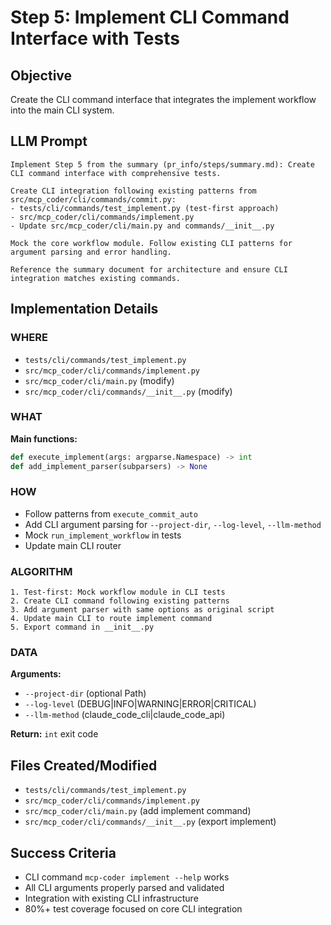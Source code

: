 # Step 5: Implement CLI Command Interface with Tests

## Objective
Create the CLI command interface that integrates the implement workflow into the main CLI system.

## LLM Prompt
```
Implement Step 5 from the summary (pr_info/steps/summary.md): Create CLI command interface with comprehensive tests.

Create CLI integration following existing patterns from src/mcp_coder/cli/commands/commit.py:
- tests/cli/commands/test_implement.py (test-first approach)
- src/mcp_coder/cli/commands/implement.py
- Update src/mcp_coder/cli/main.py and commands/__init__.py

Mock the core workflow module. Follow existing CLI patterns for argument parsing and error handling.

Reference the summary document for architecture and ensure CLI integration matches existing commands.
```

## Implementation Details

### WHERE
- `tests/cli/commands/test_implement.py`
- `src/mcp_coder/cli/commands/implement.py`
- `src/mcp_coder/cli/main.py` (modify)
- `src/mcp_coder/cli/commands/__init__.py` (modify)

### WHAT
**Main functions:**
```python
def execute_implement(args: argparse.Namespace) -> int
def add_implement_parser(subparsers) -> None
```

### HOW
- Follow patterns from `execute_commit_auto`
- Add CLI argument parsing for `--project-dir`, `--log-level`, `--llm-method`
- Mock `run_implement_workflow` in tests
- Update main CLI router

### ALGORITHM
```
1. Test-first: Mock workflow module in CLI tests
2. Create CLI command following existing patterns
3. Add argument parser with same options as original script
4. Update main CLI to route implement command
5. Export command in __init__.py
```

### DATA
**Arguments:**
- `--project-dir` (optional Path)
- `--log-level` (DEBUG|INFO|WARNING|ERROR|CRITICAL)
- `--llm-method` (claude_code_cli|claude_code_api)

**Return:** `int` exit code

## Files Created/Modified
- `tests/cli/commands/test_implement.py`
- `src/mcp_coder/cli/commands/implement.py`
- `src/mcp_coder/cli/main.py` (add implement command)
- `src/mcp_coder/cli/commands/__init__.py` (export implement)

## Success Criteria
- CLI command `mcp-coder implement --help` works
- All CLI arguments properly parsed and validated
- Integration with existing CLI infrastructure
- 80%+ test coverage focused on core CLI integration

